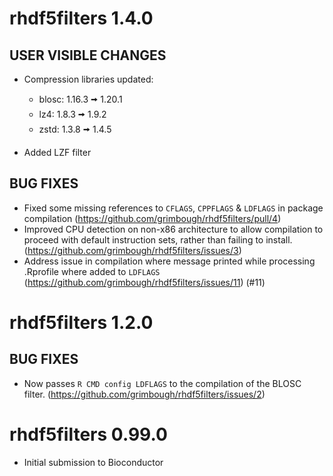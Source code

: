# rhdf5filters 1.4.0

## USER VISIBLE CHANGES

* Compression libraries updated:
  - blosc: 1.16.3 🠪 1.20.1 
  - lz4: 1.8.3 🠪 1.9.2
  - zstd: 1.3.8 🠪 1.4.5
  
* Added LZF filter
  
## BUG FIXES

* Fixed some missing references to `CFLAGS`, `CPPFLAGS` & `LDFLAGS` in 
  package compilation (https://github.com/grimbough/rhdf5filters/pull/4)
* Improved CPU detection on non-x86 architecture to allow compilation to
  proceed with default instruction sets, rather than failing to install.
  (https://github.com/grimbough/rhdf5filters/issues/3)
* Address issue in compilation where message printed while processing
  .Rprofile where added to `LDFLAGS`
  (https://github.com/grimbough/rhdf5filters/issues/11) (#11)

# rhdf5filters 1.2.0

## BUG FIXES

* Now passes `R CMD config LDFLAGS` to the compilation of the BLOSC filter.
  (https://github.com/grimbough/rhdf5filters/issues/2)

# rhdf5filters 0.99.0

* Initial submission to Bioconductor

